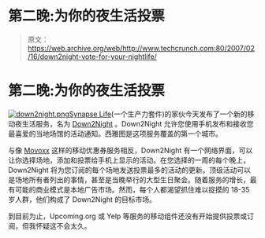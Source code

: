 # 第二晚:为你的夜生活投票

> 原文：<https://web.archive.org/web/http://www.techcrunch.com:80/2007/02/16/down2night-vote-for-your-nightlife/>

# 第二晚:为你的夜生活投票

[![down2night.png](img/195f7d92abe99680a2a8f23033473d0f.png)](https://web.archive.org/web/20211017194217/http://down2night.com/)[Synapse Life](https://web.archive.org/web/20211017194217/http://www.beta.techcrunch.com/2007/01/09/synapselife-phase-2-launches/)(一个生产力套件)的家伙今天发布了一个新的移动夜生活服务，名为 [Down2Night](https://web.archive.org/web/20211017194217/http://down2night.com/) 。Down2Night 允许您使用手机发布和接收您最喜爱的当地场馆的活动通知。西雅图是这项服务覆盖的第一个城市。

与像 [Movoxx](https://web.archive.org/web/20211017194217/http://mobilecrunch.com/2007/01/26/movoxx-launches-mobile-print-coupons/) 这样的移动优惠券服务相反，Down2Night 有一个网络界面，可以让你选择场地，添加和投票给手机上显示的活动。在您选择的一周的每个晚上，Down2Night 将为您订阅的每个场地发送投票最多的活动的更新。顶级活动可以是场地所有者列出的事情，甚至是当晚举行的大型生日聚会。随着服务的增长，最有可能的商业模式是本地广告市场。然而，每个人都渴望抓住难以捉摸的 18-35 岁人群，他们构成了 Down2Night 的目标市场。

到目前为止，Upcoming.org 或 Yelp 等服务的移动组件还没有开始提供投票或订阅，但我怀疑这不会太久。